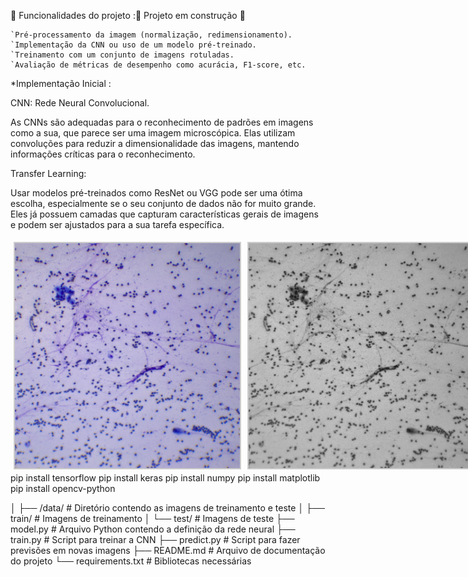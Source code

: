 🔨 Funcionalidades do projeto :🚧 Projeto em construção 🚧

    `Pré-processamento da imagem (normalização, redimensionamento).
    `Implementação da CNN ou uso de um modelo pré-treinado.
    `Treinamento com um conjunto de imagens rotuladas.
    `Avaliação de métricas de desempenho como acurácia, F1-score, etc.

*Implementação Inicial :

CNN: Rede Neural Convolucional.

As CNNs são adequadas para o reconhecimento de padrões em imagens como a sua, que parece ser uma imagem microscópica. Elas utilizam convoluções para reduzir a dimensionalidade das imagens, mantendo informações críticas para o reconhecimento.

Transfer Learning:

Usar modelos pré-treinados como ResNet ou VGG pode ser uma ótima escolha, especialmente se o seu conjunto de dados não for muito grande. Eles já possuem camadas que capturam características gerais de imagens e podem ser ajustados para a sua tarefa específica.

<!DOCTYPE html>
<html lang="en">
<head>
    <meta charset="UTF-8">
    <meta name="viewport" content="width=device-width, initial-scale=1.0">
    <title>Imagens Lado a Lado</title>
    <style>
        .image-container {
            display: flex; /* Coloca as imagens lado a lado */
            justify-content: space-between; /* Espaçamento uniforme entre as imagens */
            align-items: center; /* Centraliza verticalmente */
            width: 100%; /* Largura total do contêiner */
        }
        .image-container img {
            width: 360px; /* Largura fixa para todas as imagens */
            height: 360px; /* Altura fixa para todas as imagens */
            object-fit: cover; /* Garante que a imagem cubra o espaço sem distorcer */
            border: 2px solid #ccc; /* Adiciona uma borda para melhor visualização */
            margin: 5px; /* Espaçamento entre as imagens */
        }
    </style>
</head>
<body>
    <div class="image-container">
        <img src="CX 1.1 FD_2.jpg" alt="Imagem Inicial">
        <img src="CX_1.1_FD_2_bw.png" alt="Imagem de camada 2 - Tratamento de Coloração">
        <img src="CX_1.1_FD_2_grayscale.jpg" alt="Imagem camada Cinza - Tratamento Aninhado">
    </div>
</body>
</html>
pip install tensorflow pip install keras pip install numpy pip install matplotlib pip install opencv-python


│ ├── /data/ # Diretório contendo as imagens de treinamento e teste
│ ├── train/ # Imagens de treinamento
│ 
└── test/ # Imagens de teste 
  ├── model.py # Arquivo Python contendo a definição da rede neural 
  ├── train.py # Script para treinar a CNN 
  ├── predict.py # Script para fazer previsões em novas imagens 
  ├── README.md # Arquivo de documentação do projeto
  └── requirements.txt # Bibliotecas necessárias


